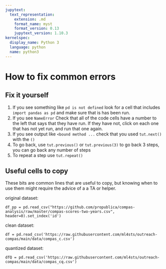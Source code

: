 ```yaml
---
jupytext:
  text_representation:
    extension: .md
    format_name: myst
    format_version: 0.13
    jupytext_version: 1.10.3
kernelspec:
  display_name: Python 3
  language: python
  name: python3
---
```


# How to fix common errors


## Fix it yourself


1. If you see something like `pd is not defined` look for a cell that includes
`import pandas as pd` and make sure that is has been run.
1. If you see `NameError` Check that all of the code cells have a number to the left that says that they have run. If they have not, click on each one that has not yet run, and run that one again.
1. If you see output like `<bound method ...` check that you used `tut.next()`
with the `()`
1. To go back, use `tut.previous()` or `tut.previous(3)` to go back 3 steps, you
can go back any number of steps
1. To repeat a step use `tut.repeat()`



## Useful cells to copy

These bits are common lines that are useful to copy, but knowing when to use
them might require the advice of a a TA or helper.

original dataset:
```
df_pp = pd.read_csv("https://github.com/propublica/compas-analysis/raw/master/compas-scores-two-years.csv", header=0).set_index('id')
```

clean dataset:

```
df = pd.read_csv('https://raw.githubusercontent.com/ml4sts/outreach-compas/main/data/compas_c.csv')
```

quantized dataset:

```
dfQ = pd.read_csv('https://raw.githubusercontent.com/ml4sts/outreach-compas/main/data/compas_cq.csv')
```
